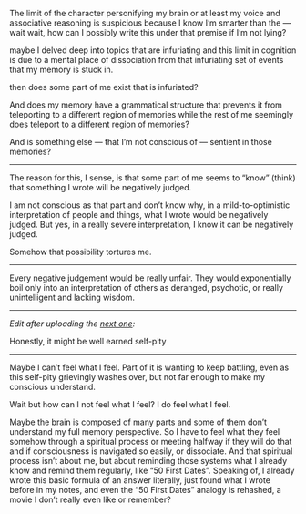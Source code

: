 The limit of the character personifying my brain or at least my voice and associative reasoning is suspicious because I know I’m smarter than the — wait wait, how can I possibly write this under that premise if I’m not lying?

maybe I delved deep into topics that are infuriating and this limit in cognition is due to a mental place of dissociation from that infuriating set of events that my memory is stuck in.

then does some part of me exist that is infuriated? 

And does my memory have a grammatical structure that prevents it from teleporting to a different region of memories while the rest of me seemingly does teleport to a different region of memories?

And is something else — that I’m not conscious of — sentient in those memories? 

---

The reason for this, I sense, is that some part of me seems to “know” (think) that something I wrote will be negatively judged.

I am not conscious as that part and don’t know why, in a mild-to-optimistic interpretation of people and things, what I wrote would be negatively judged. But yes, in a really severe interpretation, I know it can be negatively judged.

Somehow that possibility tortures me.

---

Every negative judgement would be really unfair. They would exponentially boil only into an interpretation of others as deranged, psychotic, or really unintelligent and lacking wisdom.

---

*Edit after uploading the [next one](https://github.com/animal-tree/Writing-stuff/blob/main/Stuff57-my-spirituality.md):*

Honestly, it might be well earned self-pity

---

Maybe I can’t feel what I feel. Part of it is wanting to keep battling, even as this self-pity grievingly washes over, but not far enough to make my conscious understand.

Wait but how can I not feel what I feel? I do feel what I feel. 

Maybe the brain is composed of many parts and some of them don’t understand my full memory perspective. So I have to feel what they feel somehow through a spiritual process or meeting halfway if they will do that and if consciousness is navigated so easily, or dissociate. And that spiritual process isn’t about me, but about reminding those systems what I already know and remind them regularly, like “50 First Dates”. Speaking of, I already wrote this basic formula of an answer literally, just found what I wrote before in my notes, and even the “50 First Dates” analogy is rehashed, a movie I don’t really even like or remember?
